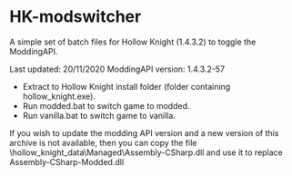 # HK-modswitcher
A simple set of batch files for Hollow Knight (1.4.3.2) to toggle the ModdingAPI. 

Last updated: 20/11/2020
ModdingAPI version: 1.4.3.2-57

 - Extract to Hollow Knight install folder (folder containing hollow_knight.exe).
 - Run modded.bat to switch game to modded.
 - Run vanilla.bat to switch game to vanilla.

If you wish to update the modding API version and a new version of this archive is not available, then you can copy the file <install location>\hollow_knight_data\Managed\Assembly-CSharp.dll and use it to replace Assembly-CSharp-Modded.dll
